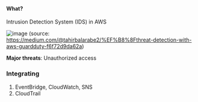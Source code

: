 #### What?
Intrusion Detection System (IDS) in AWS

![image](https://github.com/user-attachments/assets/c2edf472-0169-4392-ac06-45df42c856dd)
(source: https://medium.com/@tahirbalarabe2/%EF%B8%8Fthreat-detection-with-aws-guardduty-f6f72d9da62a)

__Major threats__: Unauthorized access

### Integrating
1. EventBridge, CloudWatch, SNS
2. CloudTrail

